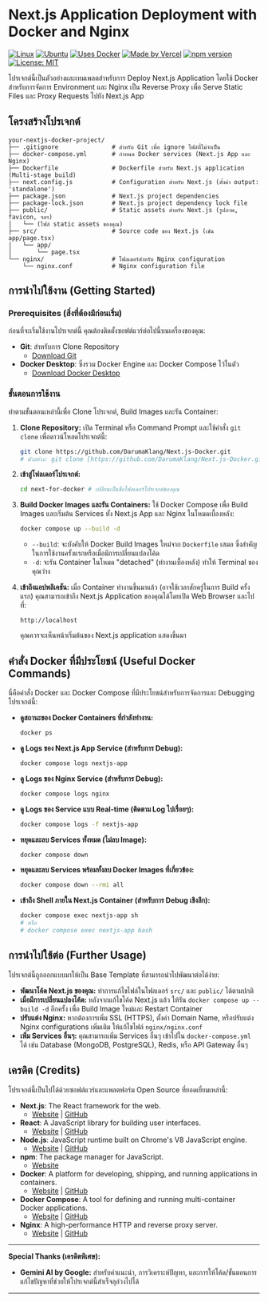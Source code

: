 # Next.js Application Deployment with Docker and Nginx

[![Linux](https://img.shields.io/badge/OS-Linux-FCC624?style=flat-square&logo=linux&logoColor=black)](https://www.linux.org/)
[![Ubuntu](https://img.shields.io/badge/Ubuntu-24.04-E95420?logo=ubuntu&logoColor=white&style=flat-square)](https://ubuntu.com/)
[![Uses Docker](https://img.shields.io/badge/Uses-Docker-blue?style=flat-square&logo=docker&logoColor=white)](https://www.docker.com/)
[![Made by Vercel](https://img.shields.io/badge/MADE%20BY-VERCEL-black?style=flat-square)](https://vercel.com/)
[![npm version](https://img.shields.io/badge/npm-V15.3.3-blue?style=flat-square)](https://www.npmjs.com/package/your-package-name)
[![License: MIT](https://img.shields.io/badge/License-MIT-green?style=flat-square)](https://opensource.org/licenses/MIT)

โปรเจกต์นี้เป็นตัวอย่างและเทมเพลตสำหรับการ Deploy Next.js Application โดยใช้ Docker สำหรับการจัดการ Environment และ Nginx เป็น Reverse Proxy เพื่อ Serve Static Files และ Proxy Requests ไปยัง Next.js App

## โครงสร้างโปรเจกต์

```
your-nextjs-docker-project/
├── .gitignore               # สำหรับ Git เพื่อ ignore ไฟล์ที่ไม่จำเป็น
├── docker-compose.yml       # กำหนด Docker services (Next.js App และ Nginx)
├── Dockerfile               # Dockerfile สำหรับ Next.js application (Multi-stage build)
├── next.config.js           # Configuration สำหรับ Next.js (ตั้งค่า output: 'standalone')
├── package.json             # Next.js project dependencies
├── package-lock.json        # Next.js project dependency lock file
├── public/                  # Static assets สำหรับ Next.js (รูปภาพ, favicon, ฯลฯ)
│   └── (ไฟล์ static assets ของคุณ)
├── src/                     # Source code ของ Next.js (เช่น app/page.tsx)
│   └── app/
│       └── page.tsx
└── nginx/                   # โฟลเดอร์สำหรับ Nginx configuration
    └── nginx.conf           # Nginx configuration file
```

## การนำไปใช้งาน (Getting Started)

### Prerequisites (สิ่งที่ต้องมีก่อนเริ่ม)

ก่อนที่จะเริ่มใช้งานโปรเจกต์นี้ คุณต้องติดตั้งซอฟต์แวร์ต่อไปนี้บนเครื่องของคุณ:

* **Git**: สำหรับการ Clone Repository
    * [Download Git](https://git-scm.com/downloads)
* **Docker Desktop**: ซึ่งรวม Docker Engine และ Docker Compose ไว้ในตัว
    * [Download Docker Desktop](https://www.docker.com/products/docker-desktop)

### ขั้นตอนการใช้งาน

ทำตามขั้นตอนเหล่านี้เพื่อ Clone โปรเจกต์, Build Images และรัน Container:

1.  **Clone Repository:**
    เปิด Terminal หรือ Command Prompt และใช้คำสั่ง `git clone` เพื่อดาวน์โหลดโปรเจกต์นี้:

    ```bash
    git clone https://github.com/DarumaKlang/Next.js-Docker.git
    # ตัวอย่าง: git clone [https://github.com/DarumaKlang/Next.js-Docker.git](https://github.com/DarumaKlang/Next.js-Docker.git) 
    ```

2.  **เข้าสู่โฟลเดอร์โปรเจกต์:**

    ```bash
    cd next-for-docker # เปลี่ยนเป็นชื่อโฟลเดอร์โปรเจกต์ของคุณ
    ```

3.  **Build Docker Images และรัน Containers:**
    ใช้ Docker Compose เพื่อ Build Images และเริ่มต้น Services ทั้ง Next.js App และ Nginx ในโหมดเบื้องหลัง:

    ```bash
    docker compose up --build -d
    ```
    * `--build`: จะบังคับให้ Docker Build Images ใหม่จาก `Dockerfile` เสมอ ซึ่งสำคัญในการใช้งานครั้งแรกหรือเมื่อมีการเปลี่ยนแปลงโค้ด
    * `-d`: จะรัน Container ในโหมด "detached" (ทำงานเบื้องหลัง) ทำให้ Terminal ของคุณว่าง

4.  **เข้าถึงแอปพลิเคชัน:**
    เมื่อ Container ทำงานขึ้นมาแล้ว (อาจใช้เวลาสักครู่ในการ Build ครั้งแรก) คุณสามารถเข้าถึง Next.js Application ของคุณได้โดยเปิด Web Browser และไปที่:

    ```
    http://localhost
    ```

    คุณควรจะเห็นหน้าเริ่มต้นของ Next.js application แสดงขึ้นมา

## คำสั่ง Docker ที่มีประโยชน์ (Useful Docker Commands)

นี่คือคำสั่ง Docker และ Docker Compose ที่มีประโยชน์สำหรับการจัดการและ Debugging โปรเจกต์นี้:

* **ดูสถานะของ Docker Containers ที่กำลังทำงาน:**
    ```bash
    docker ps
    ```

* **ดู Logs ของ Next.js App Service (สำหรับการ Debug):**
    ```bash
    docker compose logs nextjs-app
    ```

* **ดู Logs ของ Nginx Service (สำหรับการ Debug):**
    ```bash
    docker compose logs nginx
    ```

* **ดู Logs ของ Service แบบ Real-time (ติดตาม Log ไปเรื่อยๆ):**
    ```bash
    docker compose logs -f nextjs-app
    ```

* **หยุดและลบ Services ทั้งหมด (ไม่ลบ Image):**
    ```bash
    docker compose down
    ```

* **หยุดและลบ Services พร้อมทั้งลบ Docker Images ที่เกี่ยวข้อง:**
    ```bash
    docker compose down --rmi all
    ```

* **เข้าถึง Shell ภายใน Next.js Container (สำหรับการ Debug เชิงลึก):**
    ```bash
    docker compose exec nextjs-app sh
    # หรือ
    # docker compose exec nextjs-app bash
    ```

## การนำไปใช้ต่อ (Further Usage)

โปรเจกต์นี้ถูกออกแบบมาให้เป็น Base Template ที่สามารถนำไปพัฒนาต่อได้ง่าย:

* **พัฒนาโค้ด Next.js ของคุณ:** ทำการแก้ไขไฟล์ในโฟลเดอร์ `src/` และ `public/` ได้ตามปกติ
* **เมื่อมีการเปลี่ยนแปลงโค้ด:** หลังจากแก้ไขโค้ด Next.js แล้ว ให้รัน `docker compose up --build -d` อีกครั้ง เพื่อ Build Image ใหม่และ Restart Container
* **ปรับแต่ง Nginx:** หากต้องการเพิ่ม SSL (HTTPS), ตั้งค่า Domain Name, หรือปรับแต่ง Nginx configurations เพิ่มเติม ให้แก้ไขไฟล์ `nginx/nginx.conf`
* **เพิ่ม Services อื่นๆ:** คุณสามารถเพิ่ม Services อื่นๆ เข้าไปใน `docker-compose.yml` ได้ เช่น Database (MongoDB, PostgreSQL), Redis, หรือ API Gateway อื่นๆ

## เครดิต (Credits)

โปรเจกต์นี้เป็นไปได้ด้วยซอฟต์แวร์และแพลตฟอร์ม Open Source ที่ยอดเยี่ยมเหล่านี้:

* **Next.js**: The React framework for the web.
    * [Website](https://nextjs.org/) | [GitHub](https://github.com/vercel/next.js)
* **React**: A JavaScript library for building user interfaces.
    * [Website](https://react.dev/) | [GitHub](https://github.com/facebook/react)
* **Node.js**: JavaScript runtime built on Chrome's V8 JavaScript engine.
    * [Website](https://nodejs.org/) | [GitHub](https://github.com/nodejs/node)
* **npm**: The package manager for JavaScript.
    * [Website](https://www.npmjs.com/)
* **Docker**: A platform for developing, shipping, and running applications in containers.
    * [Website](https://www.docker.com/) | [GitHub](https://github.com/docker)
* **Docker Compose**: A tool for defining and running multi-container Docker applications.
    * [Website](https://docs.docker.com/compose/) | [GitHub](https://github.com/docker/compose)
* **Nginx**: A high-performance HTTP and reverse proxy server.
    * [Website](https://nginx.org/) | [GitHub](https://github.com/nginx)

---

**Special Thanks (เครดิตพิเศษ):**

* **Gemini AI by Google:** สำหรับคำแนะนำ, การวิเคราะห์ปัญหา, และการให้โค้ด/ขั้นตอนการแก้ไขปัญหาที่ช่วยให้โปรเจกต์นี้สำเร็จลุล่วงไปได้

---
